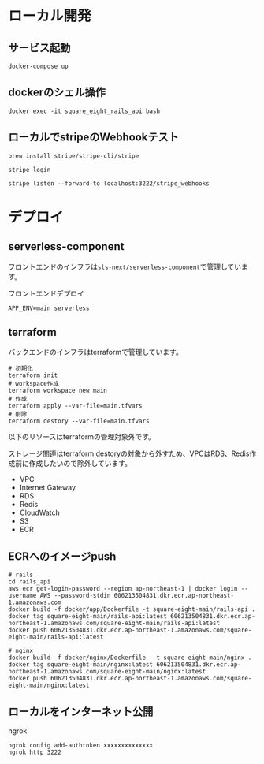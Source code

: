 # ローカル開発

## サービス起動

```
docker-compose up
```

## dockerのシェル操作

```
docker exec -it square_eight_rails_api bash
```

## ローカルでstripeのWebhookテスト
```
brew install stripe/stripe-cli/stripe

stripe login

stripe listen --forward-to localhost:3222/stripe_webhooks
```

# デプロイ

## serverless-component
フロントエンドのインフラは`sls-next/serverless-component`で管理しています。

フロントエンドデプロイ
```
APP_ENV=main serverless
```

## terraform
バックエンドのインフラはterraformで管理しています。

```
# 初期化
terraform init
# workspace作成
terraform workspace new main
# 作成
terraform apply --var-file=main.tfvars
# 削除
terraform destory --var-file=main.tfvars
```

以下のリソースはterraformの管理対象外です。

ストレージ関連はterraform destoryの対象から外すため、VPCはRDS、Redis作成前に作成したいので除外しています。

- VPC
- Internet Gateway
- RDS
- Redis
- CloudWatch
- S3
- ECR

## ECRへのイメージpush

```
# rails
cd rails_api
aws ecr get-login-password --region ap-northeast-1 | docker login --username AWS --password-stdin 606213504831.dkr.ecr.ap-northeast-1.amazonaws.com
docker build -f docker/app/Dockerfile -t square-eight-main/rails-api .
docker tag square-eight-main/rails-api:latest 606213504831.dkr.ecr.ap-northeast-1.amazonaws.com/square-eight-main/rails-api:latest
docker push 606213504831.dkr.ecr.ap-northeast-1.amazonaws.com/square-eight-main/rails-api:latest

# nginx
docker build -f docker/nginx/Dockerfile  -t square-eight-main/nginx .
docker tag square-eight-main/nginx:latest 606213504831.dkr.ecr.ap-northeast-1.amazonaws.com/square-eight-main/nginx:latest
docker push 606213504831.dkr.ecr.ap-northeast-1.amazonaws.com/square-eight-main/nginx:latest
```

## ローカルをインターネット公開
ngrok

```
ngrok config add-authtoken xxxxxxxxxxxxxx
ngrok http 3222
```
